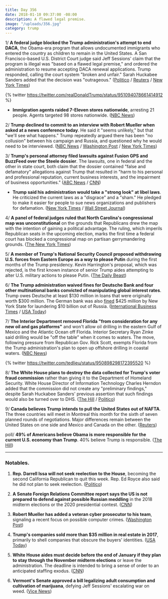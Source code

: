 ```yaml
---
title: Day 356
date: 2018-01-10 09:37:00 -08:00
description: A flawed legal premise.
image: "/uploads/356.jpg"
category: trump
---
```


1/ **A federal judge blocked the Trump administration's attempt to end DACA**, the Obama-era program that allows undocumented immigrants who entered the country as children to remain in the United States. A San Francisco-based U.S. District Court judge said Jeff Sessions' claim that the program is illegal was "based on a flawed legal premise," and ordered the administration to resume accepting DACA renewal applications. Trump responded, calling the court system "broken and unfair." Sarah Huckabee Sanders added that the decision was "outrageous." ([Politico](https://www.politico.com/story/2018/01/09/trump-dreamers-daca-judge-333143) / [Reuters](https://www.reuters.com/article/us-usa-immigration-ruling/u-s-judge-blocks-trump-move-to-end-daca-program-for-immigrants-idUSKBN1EZ0AR) / [New York Times](https://www.nytimes.com/2018/01/10/us/politics/outrageous-white-house-says-of-judges-daca-ruling.html))

{% twitter https://twitter.com/realDonaldTrump/status/951094078661414912 %}

* **Immigration agents raided 7-Eleven stores nationwide**, arresting 21 people. Agents targeted 98 stores nationwide. ([NBC News](https://www.nbcnews.com/news/us-news/immigration-agents-raid-7-eleven-stores-nationwide-arrest-21-people-n836531))

2/ **Trump declined to commit to an interview with Robert Mueller when asked at a news conference today**. He said it "seems unlikely," but that "we'll see what happens." Trump repeatedly argued there has been "no collusion" between his campaign and Russia, and questioned why he would need to be interviewed. ([NBC News](https://www.nbcnews.com/politics/white-house/trump-seems-unlikely-i-ll-need-speak-mueller-n836566) / [Washington Post](https://www.washingtonpost.com/politics/trump-declines-to-say-whether-he-would-sit-for-interview-with-muellers-team/2018/01/10/823893fa-f645-11e7-91af-31ac729add94_story.html) / [New York Times](https://www.nytimes.com/2018/01/10/us/politics/trump-russia-election-interference.html))

3/ **Trump's personal attorney filed lawsuits against Fusion GPS and BuzzFeed over the Steele dossier**. The lawsuits, one in federal and the other in state court, both claim that the dossier contained "false and defamatory" allegations against Trump that resulted in "harm to his personal and professional reputation, current business interests, and the impairment of business opportunities." ([ABC News](http://abcnews.go.com/Politics/michael-cohen-trumps-personal-attorney-files-lawsuits-fusion/story?id=52247639) / [CNN](https://www.cnn.com/2018/01/09/politics/trump-lawsuit-buzzfeed-fusion-gps/index.html))

* **Trump said his administration would take a "strong look" at libel laws**. He criticized the current laws as a "disgrace" and a "sham." He pledged to make it easier for people to sue news organizations and publishers for defamation. ([New York Times](https://www.nytimes.com/2018/01/10/business/media/trump-libel-laws.html) / [Wall Street Journal](https://www.wsj.com/articles/trump-says-administration-will-take-strong-look-at-libel-laws-1515608271))

4/ **A panel of federal judges ruled that North Carolina's congressional map was unconstitutional** on the grounds that Republicans drew the map with the intention of gaining a political advantage. The ruling, which imperils Republican seats in the upcoming election, marks the first time a federal court has blocked a congressional map on partisan gerrymandering grounds. ([The New York Times](https://www.nytimes.com/2018/01/09/us/north-carolina-gerrymander.html))

5/ **A member of Trump's National Security Council proposed withdrawing U.S. forces from Eastern Europe as a way to please Putin** during the first months of the Trump presidency. Kevin Harrington's proposal, which was rejected, is the first known instance of senior Trump aides attempting to alter U.S. military actions to please Putin. ([The Daily Beast](https://www.thedailybeast.com/white-house-official-floated-withdrawing-us-forces-to-please-putin))

6/ **The Trump administration waived fines for Deutsche Bank and four other multinational banks convicted of manipulating global interest rates**. Trump owes Deutsche at least $130 million in loans that were originally worth $300 million. The German bank was also [fined](https://whatthefuckjusthappenedtoday.com/2017/01/31/Day-12/) $425 million by New York State for laundering $10 billion out of Russia. ([International Business Times](http://www.ibtimes.com/political-capital/trump-administration-waives-punishment-convicted-banks-including-deutsche-which) / [USA Today](https://www.usatoday.com/story/news/politics/2018/01/10/convicted-bank-reprieves/1023062001/))

7/ **The Interior Department removed Florida "from consideration for any new oil and gas platforms"** and won't allow oil drilling in the eastern Gulf of Mexico and the Atlantic Ocean off Florida. Interior Secretary Ryan Zinke said drilling would be "off the table" when it comes to waters. The move, following pressure from Republican Gov. Rick Scott, exempts Florida from the Trump administration's plan to open up offshore drilling in coastal waters. ([NBC News](https://www.nbcnews.com/news/us-news/florida-dropped-offshore-oil-drilling-plan-after-republican-governor-intervenes-n836326))

{% twitter https://twitter.com/tedlieu/status/950898298172395520 %}

8/ **The White House plans to destroy the data collected for Trump's voter fraud commission** rather than giving it to the Department of Homeland Security. White House Director of Information Technology Charles Herndon added that the commission did not create any "preliminary findings," despite Sarah Huckabee Sanders' previous assertion that such findings would also be turned over to DHS. ([The Hill](http://thehill.com/homenews/administration/368243-data-from-trump-voter-fraud-commission-to-be-erased) / [Politico](https://www.politico.com/blogs/under-the-radar/2018/01/09/trump-election-fraud-commission-voter-data-332745))

9/ **Canada believes Trump intends to pull the United States out of NAFTA**. The three countries will meet in Montreal this month for the sixth of seven planned rounds of negotiations. Major differences remain between the United States on one side and Mexico and Canada on the other. ([Reuters](https://www.reuters.com/article/us-trade-nafta-canada-exclusive/exclusive-canada-increasingly-convinced-of-trump-nafta-pullout-sources-idUSKBN1EZ2K4))

poll/ **49% of Americans believe Obama is more responsible for the current U.S. economy than Trump**. 40% believe Trump is responsible. ([The Hill](http://thehill.com/homenews/administration/368347-poll-voters-still-say-obama-more-responsible-for-economy-than-trump))

---

### Notables.

1. **Rep. Darrell Issa will not seek reelection to the House**, becoming the second California Republican to quit this week. Rep. Ed Royce also said he did not plan to seek reelection. ([Politico](https://www.politico.com/story/2018/01/10/issa-retires-333157))

2. **A Senate Foreign Relations Committee report says the US is not prepared to defend against possible Russian meddling** in the 2018 midterm elections or the 2020 presidential contest. ([CNN](https://www.cnn.com/2018/01/10/politics/us-russia-election-meddling-cardin-report/index.html))

3. **Robert Mueller has added a veteran cyber prosecutor to his team**, signaling a recent focus on possible computer crimes. ([Washington Post](https://www.washingtonpost.com/world/national-security/mueller-adds-veteran-cyber-prosecutor-to-special-counsel-team/2018/01/10/860f3364-f585-11e7-b34a-b85626af34ef_story.html))

4. **Trump's companies sold more than $35 million in real estate in 2017**, primarily to shell companies that obscure the buyers' identities. ([USA Today](https://www.usatoday.com/story/news/2018/01/10/trumps-secretive-real-estate-sales-continue-unabated/1018530001/))

5. **White House aides must decide before the end of January if they plan to stay through the November midterm elections** or leave the administration. The deadline is intended to bring a sense of order to an anticipated staffing exodus. ([CNN](https://www.cnn.com/2018/01/09/politics/president-donald-trump-staffing/index.html))

6. **Vermont's Senate approved a bill legalizing adult consumption and cultivation of marijuana**, defying Jeff Sessions' escalating war on weed. ([Vice News](https://news.vice.com/en_us/article/a3n4jp/vermont-lawmakers-just-gave-sessions-the-finger-and-voted-to-legalize-weed))